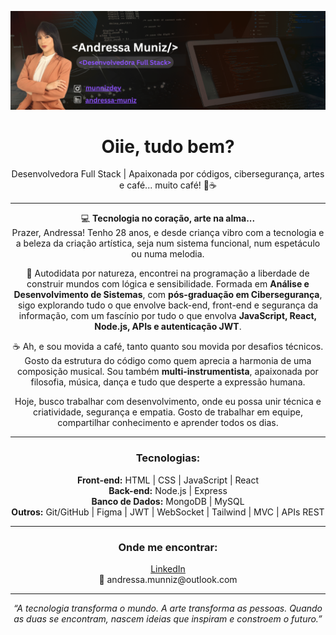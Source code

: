 <p align="center">
  <img src="assets/banner.png" alt="Banner">
</p>

<h1 align="center"> Oiie, tudo bem?</h1>

<p align="center">
  Desenvolvedora Full Stack | Apaixonada por códigos, cibersegurança, artes e café... muito café! 🎨☕
</p>

---

<div align="center">

💻 <strong>Tecnologia no coração, arte na alma...</strong>  
Prazer, Andressa! Tenho 28 anos, e desde criança vibro com a tecnologia e a beleza da criação artística, seja num sistema funcional, num espetáculo ou numa melodia.

🧠 Autodidata por natureza, encontrei na programação a liberdade de construir mundos com lógica e sensibilidade. Formada em <strong>Análise e Desenvolvimento de Sistemas</strong>, com <strong>pós-graduação em Cibersegurança</strong>, sigo explorando tudo o que envolve back-end, front-end e segurança da informação, com um fascínio por tudo o que envolva <strong>JavaScript, React, Node.js, APIs e autenticação JWT</strong>.

☕ Ah, e sou movida a café, tanto quanto sou movida por desafios técnicos. Gosto da estrutura do código como quem aprecia a harmonia de uma composição musical. Sou também <strong>multi-instrumentista</strong>, apaixonada por filosofia, música, dança e tudo que desperte a expressão humana.

Hoje, busco trabalhar com desenvolvimento, onde eu possa unir técnica e criatividade, segurança e empatia. Gosto de trabalhar em equipe, compartilhar conhecimento e aprender todos os dias.

</div>

---

<h3 align="center"> Tecnologias:</h3>

<p align="center">
<strong>Front-end:</strong> HTML | CSS | JavaScript | React <br>
<strong>Back-end:</strong> Node.js | Express <br>
<strong>Banco de Dados:</strong> MongoDB | MySQL <br>
<strong>Outros:</strong> Git/GitHub | Figma | JWT | WebSocket | Tailwind | MVC | APIs REST
</p>

---

<h3 align="center"> Onde me encontrar:</h3>

<p align="center">
  <a href="https://www.linkedin.com/in/andressa-muniz-2a7714146/">LinkedIn</a> <br>
  📩 andressa.munniz@outlook.com
</p>

---

<p align="center">
  <em>“A tecnologia transforma o mundo. A arte transforma as pessoas. Quando as duas se encontram, nascem ideias que inspiram e constroem o futuro.”</em>
</p>
